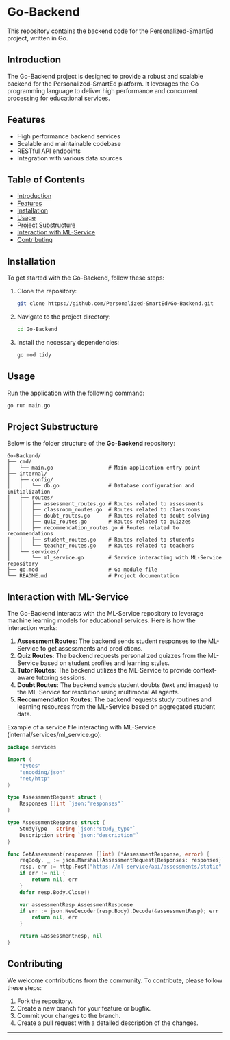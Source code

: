 # Go-Backend

This repository contains the backend code for the Personalized-SmartEd project, written in Go.

## Introduction

The Go-Backend project is designed to provide a robust and scalable backend for the Personalized-SmartEd platform. It leverages the Go programming language to deliver high performance and concurrent processing for educational services.

## Features

- High performance backend services
- Scalable and maintainable codebase
- RESTful API endpoints
- Integration with various data sources

## Table of Contents

- [Introduction](#introduction)
- [Features](#features)
- [Installation](#installation)
- [Usage](#usage)
- [Project Substructure](#project-substructure)
- [Interaction with ML-Service](#interaction-with-ml-service)
- [Contributing](#contributing)

## Installation

To get started with the Go-Backend, follow these steps:

1. Clone the repository:
   ```sh
   git clone https://github.com/Personalized-SmartEd/Go-Backend.git
   ```
2. Navigate to the project directory:
   ```sh
   cd Go-Backend
   ```
3. Install the necessary dependencies:
   ```sh
   go mod tidy
   ```

## Usage

Run the application with the following command:
```sh
go run main.go
```

## Project Substructure

Below is the folder structure of the **Go-Backend** repository:

```
Go-Backend/
├── cmd/
│   └── main.go                  # Main application entry point
├── internal/
│   ├── config/
│   │   └── db.go                # Database configuration and initialization
│   ├── routes/
│   │   ├── assessment_routes.go # Routes related to assessments
│   │   ├── classroom_routes.go  # Routes related to classrooms
│   │   ├── doubt_routes.go      # Routes related to doubt solving
│   │   ├── quiz_routes.go       # Routes related to quizzes
│   │   ├── recommendation_routes.go # Routes related to recommendations
│   │   ├── student_routes.go    # Routes related to students
│   │   └── teacher_routes.go    # Routes related to teachers
│   └── services/
│       └── ml_service.go        # Service interacting with ML-Service repository
├── go.mod                       # Go module file
└── README.md                    # Project documentation
```

## Interaction with ML-Service

The Go-Backend interacts with the ML-Service repository to leverage machine learning models for educational services. Here is how the interaction works:

1. **Assessment Routes**: The backend sends student responses to the ML-Service to get assessments and predictions.
2. **Quiz Routes**: The backend requests personalized quizzes from the ML-Service based on student profiles and learning styles.
3. **Tutor Routes**: The backend utilizes the ML-Service to provide context-aware tutoring sessions.
4. **Doubt Routes**: The backend sends student doubts (text and images) to the ML-Service for resolution using multimodal AI agents.
5. **Recommendation Routes**: The backend requests study routines and learning resources from the ML-Service based on aggregated student data.

Example of a service file interacting with ML-Service (internal/services/ml_service.go):

```go
package services

import (
	"bytes"
	"encoding/json"
	"net/http"
)

type AssessmentRequest struct {
	Responses []int `json:"responses"`
}

type AssessmentResponse struct {
	StudyType   string `json:"study_type"`
	Description string `json:"description"`
}

func GetAssessment(responses []int) (*AssessmentResponse, error) {
	reqBody, _ := json.Marshal(AssessmentRequest{Responses: responses})
	resp, err := http.Post("https://ml-service/api/assessments/static", "application/json", bytes.NewBuffer(reqBody))
	if err != nil {
		return nil, err
	}
	defer resp.Body.Close()

	var assessmentResp AssessmentResponse
	if err := json.NewDecoder(resp.Body).Decode(&assessmentResp); err != nil {
		return nil, err
	}

	return &assessmentResp, nil
}
```

## Contributing

We welcome contributions from the community. To contribute, please follow these steps:

1. Fork the repository.
2. Create a new branch for your feature or bugfix.
3. Commit your changes to the branch.
4. Create a pull request with a detailed description of the changes.

---
